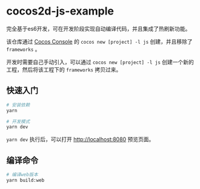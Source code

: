 # cocos2d-js-example

完全基于es6开发，可在开发阶段实现自动编译代码，并且集成了热刷新功能。

该仓库通过 [Cocos Console](https://github.com/cocos2d/cocos2d-console) 的 `cocos new [project] -l js` 创建，并且移除了 `frameworks` 。

开发时需要自己手动引入，可以通过 `cocos new [project] -l js` 创建一个新的工程，然后将该工程下的 `frameworks` 拷贝过来。

## 快速入门

```bash
# 安装依赖
yarn

# 开发模式
yarn dev
```

`yarn dev` 执行后，可以打开 [http://localhost:8080](http://localhost:8080) 预览页面。

## 编译命令

```bash
# 编译web版本
yarn build:web
```
